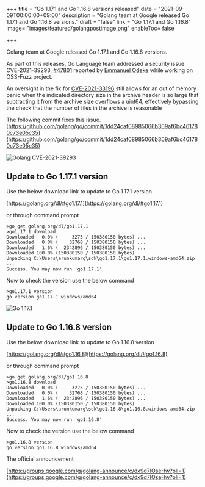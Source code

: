 +++
title = "Go 1.17.1 and Go 1.16.8 versions released"
date = "2021-09-09T00:00:00+09:00"
description = "Golang team at Google released Go 1.17.1 and Go 1.16.8 versions."
draft = "false"
link = "Go 1.17.1 and Go 1.16.8"
image= "images/featured/golangpostimage.png"
enableToc= false

+++



Golang team at Google released Go 1.17.1 and Go 1.16.8 versions.

As part of this releases, Go Language team addressed a security issue CVE-2021-39293, [#47801](https://github.com/golang/go/issues/47801) reported by [Emmanuel Odeke](https://twitter.com/odeke_et) while working on OSS-Fuzz project.

An oversight in the fix for [CVE-2021-33196](https://github.com/golang/go/issues/46242) still allows for an out of memory panic when the indicated directory size in the archive header is so large that subtracting it from the archive size overflows a uint64, effectively bypassing the check that the number of files in the archive is reasonable


The following commit fixes this issue. 
[https://github.com/golang/go/commit/1dd24caf08985066b309af6bc461780c73e05c35](https://github.com/golang/go/commit/1dd24caf08985066b309af6bc461780c73e05c35)

![Golang CVE-2021-39293](/images/Golang-CVE-2021-39293.png)

## Update to Go 1.17.1 version

Use the below download link to update to Go 1.17.1 version

[https://golang.org/dl/#go1.17.1](https://golang.org/dl/#go1.17.1)

or through command prompt 

```
>go get golang.org/dl/go1.17.1
>go1.17.1 download
Downloaded   0.0% (     3275 / 150380150 bytes) ...
Downloaded   0.0% (    32768 / 150380150 bytes) ...
Downloaded   1.6% (  2342896 / 150380150 bytes) ...
Downloaded 100.0% (150380150 / 150380150 bytes)
Unpacking C:\Users\arunkumarg\sdk\go1.17.1\go1.17.1.windows-amd64.zip ...
Success. You may now run 'go1.17.1'
```

Now to check the version use the below command

```
>go1.17.1 version
go version go1.17.1 windows/amd64
```

![Go 1.17.1](/images/go1-17-1.png)

## Update to Go 1.16.8 version

Use the below download link to update to Go 1.16.8 version

[https://golang.org/dl/#go1.16.8](https://golang.org/dl/#go1.16.8)


or through command prompt 

```
>go get golang.org/dl/go1.16.8
>go1.16.8 download
Downloaded   0.0% (     3275 / 150380150 bytes) ...
Downloaded   0.0% (    32768 / 150380150 bytes) ...
Downloaded   1.6% (  2342896 / 150380150 bytes) ...
Downloaded 100.0% (150380150 / 150380150 bytes)
Unpacking C:\Users\arunkumarg\sdk\go1.16.8\go1.16.8.windows-amd64.zip ...
Success. You may now run 'go1.16.8'
```

Now to check the version use the below command

```
>go1.16.8 version
go version go1.16.8 windows/amd64
```

The official announcement

[https://groups.google.com/g/golang-announce/c/dx9d7IOseHw?pli=1](https://groups.google.com/g/golang-announce/c/dx9d7IOseHw?pli=1)

